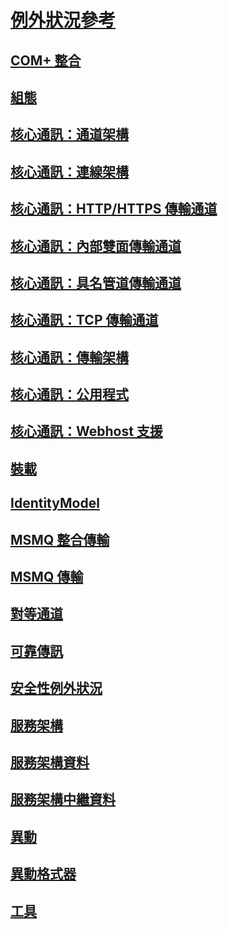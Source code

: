 # [例外狀況參考](index.md)
## [COM+ 整合](com-integration.md)
## [組態](configuration.md)
## [核心通訊：通道架構](core-communications-channel-framework.md)
## [核心通訊：連線架構](core-communications-connection-framework.md)
## [核心通訊：HTTP/HTTPS 傳輸通道](core-communications-http-https-transport-channels.md)
## [核心通訊：內部雙面傳輸通道](core-communications-internal-duplex-transport-channels.md)
## [核心通訊：具名管道傳輸通道](core-communications-named-pipe-transport-channels.md)
## [核心通訊：TCP 傳輸通道](core-communications-tcp-transport-channels.md)
## [核心通訊：傳輸架構](core-communications-transport-framework.md)
## [核心通訊：公用程式](core-communications-utilities.md)
## [核心通訊：Webhost 支援](core-communications-webhost-support.md)
## [裝載](hosting-exceptions.md)
## [IdentityModel](identitymodel-exceptions.md)
## [MSMQ 整合傳輸](msmq-integration-transport.md)
## [MSMQ 傳輸](msmq-transport.md)
## [對等通道](peer-channel.md)
## [可靠傳訊](reliable-messaging.md)
## [安全性例外狀況](security-exceptions.md)
## [服務架構](service-framework.md)
## [服務架構資料](service-framework-data.md)
## [服務架構中繼資料](service-framework-metadata.md)
## [異動](transaction-exceptions.md)
## [異動格式器](transaction-formatter.md)
## [工具](tools.md)
